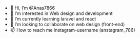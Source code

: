 - 👋 Hi, I’m @Anas7866
- 👀 I’m interested in Web design and development
- 🌱 I’m currently learning laravel and react
- 💞️ I’m looking to collaborate on web design (front-end)
- 📫 How to reach me instagram-username (anstagram_786)

<!---
Anas7866/Anas7866 is a ✨ special ✨ repository because its `README.md` (this file) appears on your GitHub profile.
You can click the Preview link to take a look at your changes.
--->
